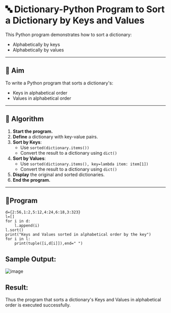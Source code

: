 # 🔤 Dictionary-Python Program to Sort a Dictionary by Keys and Values

This Python program demonstrates how to sort a dictionary:
- Alphabetically by keys
- Alphabetically by values

---

## 🎯 Aim

To write a Python program that sorts a dictionary's:
- Keys in alphabetical order
- Values in alphabetical order

---

## 🧠 Algorithm

1. **Start the program.**
2. **Define** a dictionary with key-value pairs.
3. **Sort by Keys**:
   - Use `sorted(dictionary.items())`
   - Convert the result to a dictionary using `dict()`
4. **Sort by Values**:
   - Use `sorted(dictionary.items(), key=lambda item: item[1])`
   - Convert the result to a dictionary using `dict()`
5. **Display** the original and sorted dictionaries.
6. **End the program.**

---

## 🧪Program
```
d={2:56,1:2,5:12,4:24,6:18,3:323}
l=[]
for i in d:
    l.append(i)
l.sort()
print("Keys and Values sorted in alphabetical order by the key")
for i in l:
    print(tuple([i,d[i]]),end=" ")
```

## Sample Output:
![image](https://github.com/user-attachments/assets/b1d7cc6d-72a0-473f-adea-59436601c4bb)


## Result:
Thus the program that sorts a dictionary's Keys and Values in alphabetical order is executed successfully.


